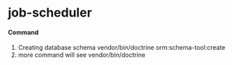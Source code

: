 job-scheduler
=============

#### Command
1) Creating database schema
   vendor/bin/doctrine orm:schema-tool:create
2) more command will see
   vendor/bin/doctrine
